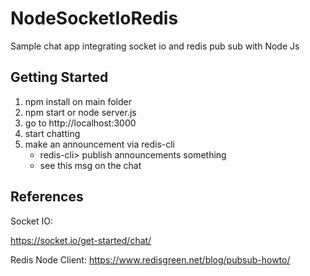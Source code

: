 # NodeSocketIoRedis
Sample chat app integrating socket io and redis pub sub with Node Js

## Getting Started
1. npm install on main folder
2. npm start or node server.js
3. go to http://localhost:3000
4. start chatting
5. make an announcement via redis-cli
   * redis-cli> publish announcements something
   * see this msg on the chat


## References
Socket IO:

https://socket.io/get-started/chat/


Redis Node Client:
https://www.redisgreen.net/blog/pubsub-howto/